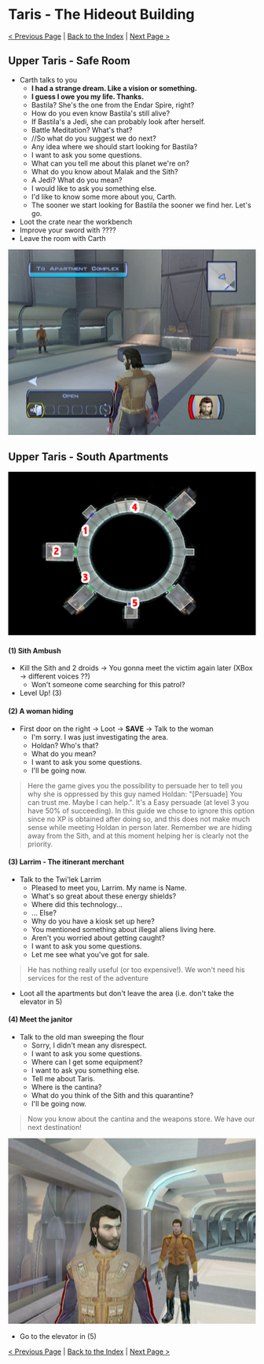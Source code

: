 Taris - The Hideout Building
=========================================================

[< Previous Page](./011_EndarSpire.md) 
| [Back to the Index](../index.md) 
| [Next Page >](021_Taris.md)


## Upper Taris - Safe Room

- Carth talks to you
    - **I had a strange dream. Like a vision or something.**
    - **I guess I owe you my life. Thanks.**
    - Bastila? She's the one from the Endar Spire, right?
    - How do you even know Bastila's still alive?
    - If Bastila's a Jedi, she can probably look after herself.
    - Battle Meditation? What's that?
    - //So what do you suggest we do next?
    - Any idea where we should start looking for Bastila?
    - I want to ask you some questions.
    - What can you tell me about this planet we're on?
    - What do you know about Malak and the Sith?
    - A Jedi? What do you mean?
    - I would like to ask you something else.
    - I'd like to know some more about you, Carth.
    - The sooner we start looking for Bastila the sooner we find her. Let's go.
- Loot the crate near the workbench 
- Improve your sword with ????
- Leave the room with Carth

![](../../resources/images/screenshots/tarisSafeHouse.png)


## Upper Taris - South Apartments

![](../../resources/images/maps/02_Taris/map_taris_upperApt1.png)


#### (1) Sith Ambush

- Kill the Sith and 2 droids -> You gonna meet the victim again later (XBox -> different voices ??)
  - Won't someone come searching for this patrol?
- Level Up! (3)


#### (2) A woman hiding

- First door on the right -> Loot -> **SAVE** -> Talk to the woman
  - I'm sorry. I was just investigating the area.
  - Holdan? Who's that?
  - What do you mean?
  - I want to ask you some questions.
  - I'll be going now.

> Here the game gives you the possibility to persuade her to tell you why she is oppressed
> by this guy named Holdan: "[Persuade] You can trust me. Maybe I can help.". It's a Easy
> persuade (at level 3 you have 50% of succeeding). In this guide we chose to ignore this
> option since no XP is obtained after doing so, and this does not make much sense
> while meeting Holdan in person later. Remember we are hiding away from the Sith, and
> at this moment helping her is clearly not the priority.


#### (3) Larrim - The itinerant merchant

- Talk to the Twi'lek Larrim
  - Pleased to meet you, Larrim. My name is Name.
  - What's so great about these energy shields?
  - Where did this technology...
  - ... Else?
  - Why do you have a kiosk set up here?
  - You mentioned something about illegal aliens living here.
  - Aren't you worried about getting caught?
  - I want to ask you some questions.
  - Let me see what you've got for sale.

> He has nothing really useful (or too expensive!). We won't need his services for the
> rest of the adventure

- Loot all the apartments but don't leave the area (i.e. don't take the elevator in 5) 


#### (4) Meet the janitor

- Talk to the old man sweeping the flour
    - Sorry, I didn't mean any disrespect.
    - I want to ask you some questions.
    - Where can I get some equipment?
    - I want to ask you something else.
    - Tell me about Taris.
    - Where is the cantina?
    - What do you think of the Sith and this quarantine?
    - I'll be going now.

> Now you know about the cantina and the weapons store. We have our next destination!

![](../../resources/images/screenshots/tarisSouthApartments.png)

- Go to the elevator in (5)


[< Previous Page](./011_EndarSpire.md) 
| [Back to the Index](../index.md) 
| [Next Page >](021_Taris.md)

